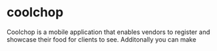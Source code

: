 # coolchop
Coolchop is a mobile application that enables vendors to register and showcase their food for clients to see. Additonally you can make 

